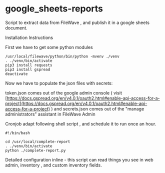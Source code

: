 # google_sheets-reports

Script to extract data from FileWave , and publish it in a google sheets document. 

Installation Instructions

First we have to get some python modules
```
/usr/local/filewave/python/bin/python -mvenv ./venv
. ./venv/bin/activate
pip3 install requests
pip3 install gspread
deactivate
```
Now we have to populate the json files with secrets:

token.json comes out of the google admin console ( visit [https://docs.gspread.org/en/v4.0.1/oauth2.html#enable-api-access-for-a-project](https://docs.gspread.org/en/v4.0.1/oauth2.html#enable-api-access-for-a-project) ) 
and
secrets.json comes out of the "manage administrators" assistant in FileWave Admin

Cronjob 
adapt following shell script , and schedule it to run once an hour. 

```
#!/bin/bash

cd /usr/local/complete-report
. ./venv/bin/activate
python ./complete-report.py
```

Detailed configuration inline - this script can read things you see in web admin, inventory , and custom inventory fields. 


